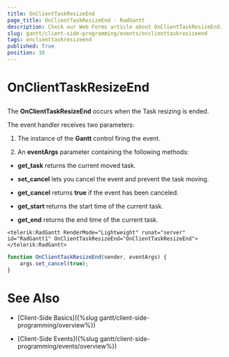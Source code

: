 ```yaml
---
title: OnClientTaskResizeEnd
page_title: OnClientTaskResizeEnd - RadGantt
description: Check our Web Forms article about OnClientTaskResizeEnd.
slug: gantt/client-side-programming/events/onclienttaskresizeend
tags: onclienttaskresizeend
published: True
position: 16
---
```


# OnClientTaskResizeEnd

## 

The **OnClientTaskResizeEnd** occurs when the Task resizing is ended.

The event handler receives two parameters:

1. The instance of the **Gantt** control firing the event.

1. An **eventArgs** parameter containing the following methods:

* **get_task** returns the current moved task.

* **set_cancel** lets you cancel the event and prevent the task moving.

* **get_cancel** returns **true** if the event has been canceled.

* **get_start** returns the start time of the current task.

* **get_end** returns the end time of the current task.

````ASP.NET
<telerik:RadGantt RenderMode="Lightweight" runat="server" id="RadGantt1" OnClientTaskResizeEnd="OnClientTaskResizeEnd">
</telerik:RadGantt>
````

````JavaScript
function OnClientTaskResizeEnd(sender, eventArgs) {
    args.set_cancel(true);
}
````

# See Also

 * [Client-Side Basics]({%slug gantt/client-side-programming/overview%})

 * [Client-Side Events]({%slug gantt/client-side-programming/events/overview%})
